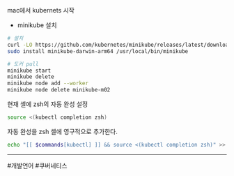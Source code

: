 mac에서 kubernets 시작
- minikube 설치
```bash
# 설치 
curl -LO https://github.com/kubernetes/minikube/releases/latest/download/minikube-darwin-arm64 
sudo install minikube-darwin-arm64 /usr/local/bin/minikube 

# 도커 pull 
minikube start 
minikube delete 
minikube node add --worker 
minikube node delete minikube-m02
```

현재 셸에 zsh의 자동 완성 설정
```bash
source <(kubectl completion zsh)
```

자동 완성을 zsh 셸에 영구적으로 추가한다.
```bash
echo "[[ $commands[kubectl] ]] && source <(kubectl completion zsh)" >> ~/.zshrc
```

---

#개발언어 #쿠버네티스